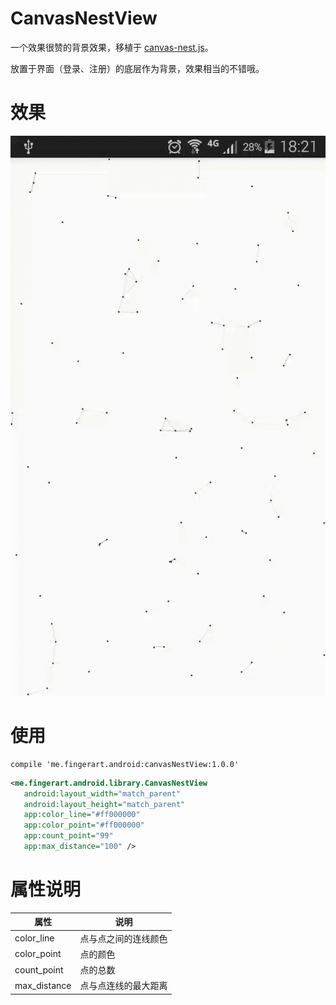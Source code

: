 # CanvasNestView
一个效果很赞的背景效果，移植于 [canvas-nest.js](https://github.com/hustcc/canvas-nest.js)。

放置于界面（登录、注册）的底层作为背景，效果相当的不错哦。

# 效果
![](./screenshots/canvasNestView.gif)

# 使用
```
compile 'me.fingerart.android:canvasNestView:1.0.0'
```
``` xml
<me.fingerart.android.library.CanvasNestView
   android:layout_width="match_parent"
   android:layout_height="match_parent"
   app:color_line="#ff000000"
   app:color_point="#ff000000"
   app:count_point="99"
   app:max_distance="100" />
```

# 属性说明
| 属性 | 说明 |
| ------------- | ----------------- |
| color_line    | 点与点之间的连线颜色 |
| color_point   | 点的颜色           |
| count_point   | 点的总数           |
| max_distance  | 点与点连线的最大距离 |



